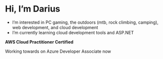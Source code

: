 # Hi, I’m Darius
- I’m interested in PC gaming, the outdoors (mtb, rock climbing, camping), web development, and cloud development
- I’m currently learning cloud development tools and ASP.NET

**AWS Cloud Practitioner Certified**

Working towards on Azure Developer Associate now
